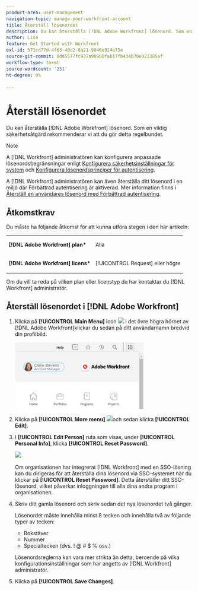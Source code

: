 ```yaml
---
product-area: user-management
navigation-topic: manage-your-workfront-account
title: Återställ lösenordet
description: Du kan återställa [!DNL Adobe Workfront] lösenord. Som en viktig säkerhetsåtgärd rekommenderar vi att du gör detta regelbundet.
author: Lisa
feature: Get Started with Workfront
exl-id: 571cd77d-4f63-40c2-8a21-9646e924e75e
source-git-commit: 0dd5577fc937a98900fab17fb434b70e023385af
workflow-type: tm+mt
source-wordcount: '251'
ht-degree: 0%

---
```


# Återställ lösenordet

Du kan återställa [!DNL Adobe Workfront] lösenord. Som en viktig säkerhetsåtgärd rekommenderar vi att du gör detta regelbundet.

>[!NOTE]
>
>A [!DNL Workfront] administratören kan konfigurera anpassade lösenordsbegränsningar enligt [Konfigurera säkerhetsinställningar för system](../../../administration-and-setup/manage-workfront/security/configure-security-preferences.md) och [Konfigurera lösenordsprinciper för autentisering](../../../administration-and-setup/manage-workfront/security/configure-password-policies-authentication.md).
>
>A [!DNL Workfront] administratören kan även återställa ditt lösenord i en miljö där Förbättrad autentisering är aktiverad. Mer information finns i [Återställ en användares lösenord med Förbättrad autentisering](../../../workfront-basics/manage-your-account-and-profile/managing-your-workfront-account/reset-user-password-eauth.md).

## Åtkomstkrav

Du måste ha följande åtkomst för att kunna utföra stegen i den här artikeln:

<table style="table-layout:auto"> 
 <col> 
 </col> 
 <col> 
 </col> 
 <tbody> 
  <tr> 
   <td role="rowheader"><strong>[!DNL Adobe Workfront] plan*</strong></td> 
   <td> <p>Alla</p> </td> 
  </tr> 
  <tr> 
   <td role="rowheader"><strong>[!DNL Adobe Workfront] licens*</strong></td> 
   <td> <p>[!UICONTROL Request] eller högre</p> </td> 
  </tr> 
 </tbody> 
</table>

Om du vill ta reda på vilken plan eller licenstyp du har kontaktar du [!DNL Workfront] administratör.

## Återställ lösenordet i [!DNL Adobe Workfront]

1. Klicka på **[!UICONTROL Main Menu]** icon ![](assets/main-menu-icon.png) i det övre högra hörnet av [!DNL Adobe Workfront]klickar du sedan på ditt användarnamn bredvid din profilbild.

   ![Öppna huvudmenyn och välj ditt användarnamn.](assets/main-menu-options-350x481.png)

1. Klicka på **[!UICONTROL More menu]** ![](assets/more-icon.png)och sedan klicka **[!UICONTROL Edit]**.

1. I **[!UICONTROL Edit Person]** ruta som visas, under **[!UICONTROL Personal Info]**, klicka **[!UICONTROL Reset Password]**.

   ![](assets/edit-person-box-350x196.jpg)

   Om organisationen har integrerat [!DNL Workfront] med en SSO-lösning kan du dirigeras för att återställa dina lösenord via SSO-systemet när du klickar på **[!UICONTROL Reset Password]**. Detta återställer ditt SSO-lösenord, vilket påverkar inloggningen till alla dina andra program i organisationen.

1. Skriv ditt gamla lösenord och skriv sedan det nya lösenordet två gånger.

   Lösenordet måste innehålla minst 8 tecken och innehålla två av följande typer av tecken:

   * Bokstäver
   * Nummer
   * Specialtecken (dvs. ! @ # $ % osv.)

   Lösenordsreglerna kan vara mer strikta än detta, beroende på vilka konfigurationsinställningar som har angetts av [!DNL Workfront] administratör.

1. Klicka på **[!UICONTROL Save Changes]**.
